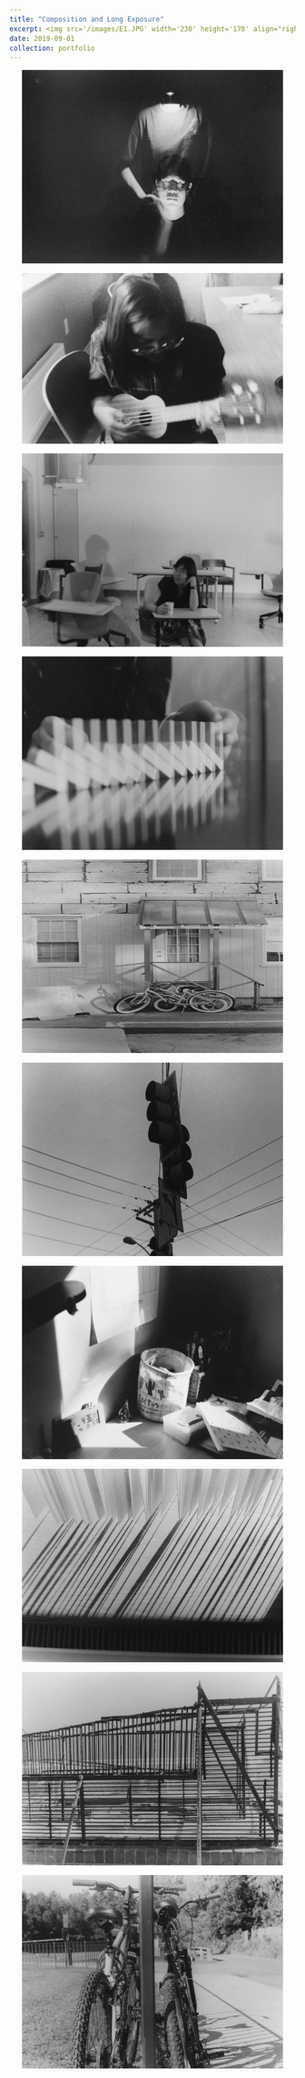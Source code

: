 ```yaml
---
title: "Composition and Long Exposure"
excerpt: <img src='/images/E1.JPG' width='230' height='170' align="right" hspace="20"> This is the very first project in Photography 1 at Bowdoin College that I took in my junior undergrad. The assignment was to explore the basic techniques in photography, namely, composition and long exposure.
date: 2019-09-01
collection: portfolio
---
```



<p align="center">
  <img src="/images/E1.JPG" width="460" height="340" >
</p>

<p align="center">
  <img src="/images/E2.JPG" width="460" height="300">
</p>

<p align="center">
  <img src="/images/E3.JPG" width="460" height="340">
</p>

<p align="center">
  <img src="/images/E4.JPG" width="460" height="340">
</p>

<p align="center">
  <img src="/images/E5.jpg" width="460" height="340">
</p>

<p align="center">
  <img src="/images/E6.JPG" width="460" height="340">
</p>

<p align="center">
  <img src="/images/E7.JPG" width="460" height="340">
</p>

<p align="center">
  <img src="/images/E8.JPG" width="460" height="340">
</p>

<p align="center">
  <img src="/images/E9.JPG" width="460" height="340">
</p>

<p align="center">
  <img src="/images/E10.JPG" width="460" height="340">
</p>
